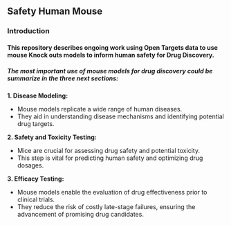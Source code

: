 
## Safety Human Mouse

### Introduction

#### This repository describes ongoing work using Open Targets data to use mouse Knock outs models to inform human safety for Drug Discovery.


##### The most important use of mouse models for drug discovery could be summarize in the three next sections: 

**1. Disease Modeling:**
   - Mouse models replicate a wide range of human diseases.
   - They aid in understanding disease mechanisms and identifying potential drug targets.

**2. Safety and Toxicity Testing:**
   - Mice are crucial for assessing drug safety and potential toxicity.
   - This step is vital for predicting human safety and optimizing drug dosages.

**3. Efficacy Testing:**
   - Mouse models enable the evaluation of drug effectiveness prior to clinical trials.
   - They reduce the risk of costly late-stage failures, ensuring the advancement of promising drug candidates.